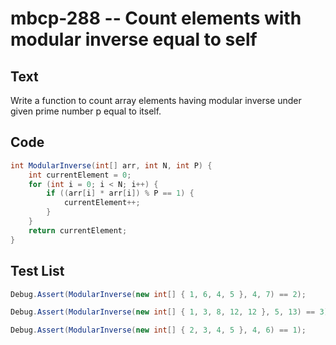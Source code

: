 # mbcp-288 -- Count elements with modular inverse equal to self

## Text

Write a function to count array elements having modular inverse under given prime number p equal to itself.

## Code

```csharp
int ModularInverse(int[] arr, int N, int P) {
    int currentElement = 0;
    for (int i = 0; i < N; i++) {
        if ((arr[i] * arr[i]) % P == 1) {
            currentElement++;
        }
    }
    return currentElement;
}
```

## Test List

```csharp
Debug.Assert(ModularInverse(new int[] { 1, 6, 4, 5 }, 4, 7) == 2);
```

```csharp
Debug.Assert(ModularInverse(new int[] { 1, 3, 8, 12, 12 }, 5, 13) == 3);
```

```csharp
Debug.Assert(ModularInverse(new int[] { 2, 3, 4, 5 }, 4, 6) == 1);
```
